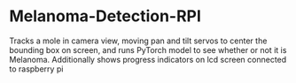 # Melanoma-Detection-RPI
Tracks a mole in camera view, moving pan and tilt servos to center the bounding box on screen, and runs PyTorch model to see whether or not it is Melanoma. Additionally shows progress indicators on lcd screen connected to raspberry pi
